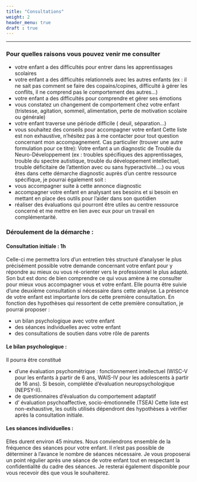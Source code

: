 ```yaml
---
title: "Consultations"
weight: 2
header_menu: true
draft : true
---
```



---

### Pour quelles raisons vous pouvez venir me consulter
- votre enfant a des difficultés pour entrer dans les apprentissages scolaires
- votre enfant a des difficultés relationnels avec les autres enfants (ex : il ne sait pas comment se faire des
copains/copines, difficulté à gérer les conflits, il ne comprend pas le comportement des autres...)
- votre enfant a des difficultés pour comprendre et gérer ses émotions
- vous constatez un changement de comportement chez votre enfant (tristesse, agitation, sommeil,
alimentation, perte de motivation scolaire ou générale)
- votre enfant traverse une période difficile ( deuil, séparation...)
- vous souhaitez des conseils pour accompagner votre enfant
Cette liste est non exhaustive, n’hésitez pas à me contacter pour tout question concernant mon
accompagnement.
Cas particulier (trouver une autre formulation pour ce titre):
Votre enfant a un diagnostic de Trouble du Neuro-Développement (ex : troubles spécifiques des
apprentissages, trouble du spectre autistique, trouble du développement intellectuel, trouble déficitaire de
l’attention avec ou sans hyperactivité....) ou vous êtes dans cette démarche diagnostic auprès d’un centre
ressource spécifique, je pourrai également soit :
- vous accompagner suite à cette annonce diagnostic
- accompagner votre enfant en analysant ses besoins et si besoin en mettant en place des outils pour
l’aider dans son quotidien
- réaliser des évaluations qui pourront être utiles au centre ressource concerné et me mettre en lien avec
eux pour un travail en complémentarité.

### Déroulement de la démarche :

#### Consultation initiale : 1h
Celle-ci me permettra lors d’un entretien très structuré d’analyser le plus précisément possible votre
demande concernant votre enfant pour y répondre au mieux ou vous ré-orienter vers le professionnel le
plus adapté. Son but est donc de bien comprendre ce qui vous amène à me consulter pour mieux vous
accompagner vous et votre enfant. Elle pourra être suivie d’une deuxième consultation si nécessaire dans
cette analyse.
La présence de votre enfant est importante lors de cette première consultation.
En fonction des hypothèses qui ressortent de cette première consultation, je pourrai proposer :
- un bilan psychologique avec votre enfant
- des séances individuelles avec votre enfant
- des consultations de soutien dans votre rôle de parents

#### Le bilan psychologique :
Il pourra être constitué
- d’une évaluation psychométrique : fonctionnement intellectuel (WISC-V pour les enfants à partir de 6
ans, WAIS-IV pour les adolescents à partir de 16 ans). Si besoin, complétée d’évaluation
neuropsychologique (NEPSY-II).
- de questionnaires d’évaluation du comportement adaptatif
- d’ évaluation psychoaffective, socio-émotionnelle (TSEA)
Cette liste est non-exhaustive, les outils utilisés dépendront des hypothèses à vérifier après la consultation
initiale.

#### Les séances individuelles :
Elles durent environ 45 minutes.
Nous conviendrons ensemble de la fréquence des séances pour votre enfant.
Il n’est pas possible de déterminer à l’avance le nombre de séances nécessaire. Je vous proposerai un
point régulier après une séance de votre enfant tout en respectant la confidentialité du cadre des séances.
Je resterai également disponible pour vous recevoir dès que vous le souhaiterez.
